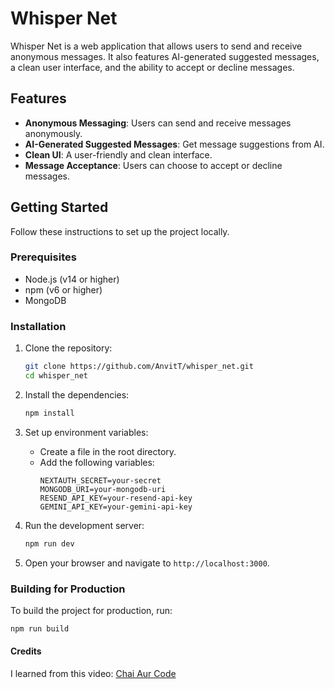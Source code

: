 # Whisper Net

Whisper Net is a web application that allows users to send and receive anonymous messages. It also features AI-generated suggested messages, a clean user interface, and the ability to accept or decline messages.

## Features

- **Anonymous Messaging**: Users can send and receive messages anonymously.
- **AI-Generated Suggested Messages**: Get message suggestions from AI.
- **Clean UI**: A user-friendly and clean interface.
- **Message Acceptance**: Users can choose to accept or decline messages.

## Getting Started

Follow these instructions to set up the project locally.

### Prerequisites

- Node.js (v14 or higher)
- npm (v6 or higher)
- MongoDB

### Installation

1. Clone the repository:
    ```sh
    git clone https://github.com/AnvitT/whisper_net.git
    cd whisper_net
    ```

2. Install the dependencies:
    ```sh
    npm install
    ```

3. Set up environment variables:
    - Create a  file in the root directory.
    - Add the following variables:
        ```env
        NEXTAUTH_SECRET=your-secret
        MONGODB_URI=your-mongodb-uri
        RESEND_API_KEY=your-resend-api-key
        GEMINI_API_KEY=your-gemini-api-key
        ```

4. Run the development server:
    ```sh
    npm run dev
    ```

5. Open your browser and navigate to `http://localhost:3000`.

### Building for Production

To build the project for production, run:
```sh
npm run build
```

#### Credits

I learned from this video: [Chai Aur Code](https://www.youtube.com/watch?v=zLJoVRleOuc&pp=ygUNY2hhaSBhdXIgY29kZQ%3D%3D)